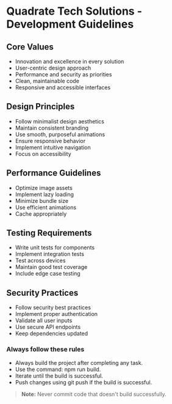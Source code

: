 # Quadrate Tech Solutions - Development Guidelines

## Core Values
- Innovation and excellence in every solution
- User-centric design approach
- Performance and security as priorities
- Clean, maintainable code
- Responsive and accessible interfaces

## Design Principles
- Follow minimalist design aesthetics
- Maintain consistent branding
- Use smooth, purposeful animations
- Ensure responsive behavior
- Implement intuitive navigation
- Focus on accessibility

## Performance Guidelines
- Optimize image assets
- Implement lazy loading
- Minimize bundle size
- Use efficient animations
- Cache appropriately

## Testing Requirements
- Write unit tests for components
- Implement integration tests
- Test across devices
- Maintain good test coverage
- Include edge case testing

## Security Practices
- Follow security best practices
- Implement proper authentication
- Validate all user inputs
- Use secure API endpoints
- Keep dependencies updated

### Always follow these rules
- Always build the project after completing any task.
- Use the command: npm run build.
- Iterate until the build is successful.
- Push changes using git push if the build is successful.

> **Note:** Never commit code that doesn't build successfully.